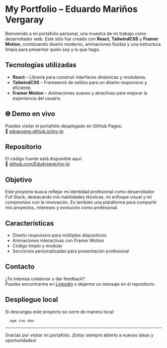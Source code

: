 #   **My Portfolio – Eduardo Mariños Vergaray**

Bienvenido a mi portafolio personal, una muestra de mi trabajo como desarrollador web. Este sitio fue creado con **React**, **TailwindCSS** y **Framer Motion**, combinando diseño moderno, animaciones fluidas y una estructura limpia para presentar quién soy y lo que hago.

##  **Tecnologías utilizadas**

- **React** – Librería para construir interfaces dinámicas y modulares.
- **TailwindCSS** – Framework de estilos para un diseño responsivo y eficiente.
- **Framer Motion** – Animaciones suaves y atractivas para mejorar la experiencia del usuario.

## 🌐 **Demo en vivo**

Puedes visitar el portafolio desplegado en GitHub Pages:  
🔗 [eduarsene.github.io/my-lp](https://eduarsene.github.io/my-lp/)

##  **Repositorio**

El código fuente está disponible aquí:  
🔗 [github.com/EduArsene/my-lp](https://github.com/EduArsene/my-lp)

##  **Objetivo**

Este proyecto busca reflejar mi identidad profesional como desarrollador Full Stack, destacando mis habilidades técnicas, mi enfoque visual y mi compromiso con la innovación. Es también una plataforma para compartir mis proyectos, intereses y evolución como profesional.

##  **Características**

- Diseño responsivo para múltiples dispositivos  
- Animaciones interactivas con Framer Motion  
- Código limpio y modular  
- Secciones personalizadas para presentación profesional

##  **Contacto**

¿Te interesa colaborar o dar feedback?  
Puedes encontrarme en [LinkedIn](https://www.linkedin.com/in/eduardo-anthonny-mariños-vergaray-a662072a3) o dejarme un mensaje en el repositorio.


## **Despliegue local**

Si descargas este proyecto se corre de manera local:

```bash
  npm run dev
```

---

Gracias por visitar mi portafolio. ¡Estoy siempre abierto a nuevas ideas y oportunidades!
